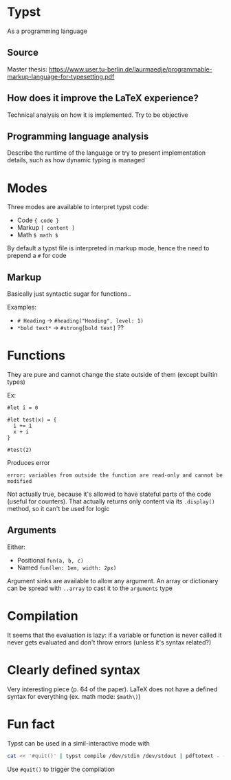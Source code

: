 # Typst
As a programming language

## Source
Master thesis: https://www.user.tu-berlin.de/laurmaedje/programmable-markup-language-for-typesetting.pdf

## How does it improve the LaTeX experience?
Technical analysis on how it is implemented. Try to be objective

## Programming language analysis
Describe the runtime of the language or try to present implementation details, such as how dynamic typing is managed

# Modes
Three modes are available to interpret typst code:
- Code `{ code }`
- Markup `[ content ]`
- Math `$ math $`

By default a typst file is interpreted in markup mode, hence the need to prepend a `#` for code

## Markup
Basically just syntactic sugar for functions..

Examples:
- `# Heading` -> `#heading("Heading", level: 1)`
- `*bold text*` -> `#strong[bold text]` ??

# Functions
They are pure and cannot change the state outside of them (except builtin types)

Ex:
```typst
#let i = 0

#let test(x) = {
  i += 1
  x + i
}

#test(2)
```
Produces error
```
error: variables from outside the function are read-only and cannot be modified
```

Not actually true, because it's allowed to have stateful parts of the code (useful for counters).
That actually returns only content via its `.display()` method, so it can't be used for logic

## Arguments
Either:
- Positional `fun(a, b, c)`
- Named  `fun(len: 1em, width: 2px)`

Argument sinks are available to allow any argument. An array or dictionary can be spread with `..array` to cast it to the `arguments` type

# Compilation
It seems that the evaluation is lazy: if a variable or function is never called it never gets evaluated and don't throw errors (unless it's syntax related?)

# Clearly defined syntax
Very interesting piece (p. 64 of the paper). LaTeX does not have a defined syntax for everything (ex. math mode: `$math\)`)

# Fun fact
Typst can be used in a simil-interactive mode with
```bash
cat << '#quit()' | typst compile /dev/stdin /dev/stdout | pdftotext - -
```
Use `#quit()` to trigger the compilation
